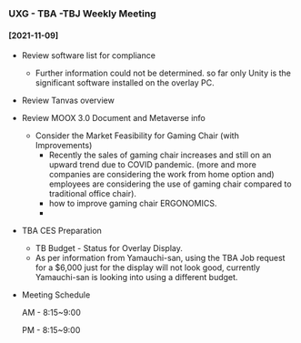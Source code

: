 ### UXG - TBA -TBJ Weekly Meeting

#### [2021-11-09]

- Review software list for compliance

  - Further information could not be determined. so far only Unity is the significant software installed on the overlay PC.

- Review Tanvas overview

  

- Review MOOX 3.0 Document and Metaverse info

  - Consider the Market Feasibility for Gaming Chair (with Improvements)
    - Recently the sales of gaming chair increases and still on an upward trend due to COVID pandemic. (more and more companies are considering the work from home option and) employees are considering the use of gaming chair compared to traditional office chair).
    - how to improve gaming chair ERGONOMICS.
    - 

- TBA CES Preparation

  - TB Budget - Status for Overlay Display.
  - As per information from Yamauchi-san, using the TBA Job request for a $6,000 just for the display will not look good, currently Yamauchi-san is looking into using a different budget.

- Meeting Schedule

  AM - 8:15~9:00

  PM - 8:15~9:00
